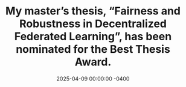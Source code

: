 ---
title: My master’s thesis, “Fairness and Robustness in Decentralized Federated Learning”, has been nominated for the Best Thesis Award.

date: 2025-04-09 00:00:00 -0400
---